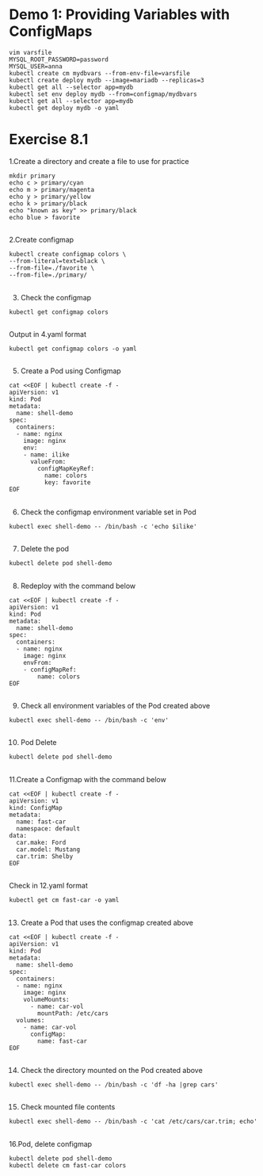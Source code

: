 # Demo 1: Providing Variables with ConfigMaps
```
vim varsfile
MYSQL_ROOT_PASSWORD=password
MYSQL_USER=anna
kubectl create cm mydbvars --from-env-file=varsfile
kubectl create deploy mydb --image=mariadb --replicas=3
kubectl get all --selector app=mydb
kubectl set env deploy mydb --from=configmap/mydbvars
kubectl get all --selector app=mydb
kubectl get deploy mydb -o yaml
```

# Exercise 8.1


1.Create a directory and create a file to use for practice
```
mkdir primary
echo c > primary/cyan
echo m > primary/magenta
echo y > primary/yellow
echo k > primary/black
echo "known as key" >> primary/black
echo blue > favorite
```

##

2.Create configmap
```
kubectl create configmap colors \
--from-literal=text=black \
--from-file=./favorite \
--from-file=./primary/
```

##

3. Check the configmap
```
kubectl get configmap colors
```

##

Output in 4.yaml format
```
kubectl get configmap colors -o yaml
```

##

5. Create a Pod using Configmap
```
cat <<EOF | kubectl create -f -
apiVersion: v1
kind: Pod
metadata:
  name: shell-demo
spec:
  containers:
  - name: nginx
    image: nginx
    env:
    - name: ilike
      valueFrom:
        configMapKeyRef:
          name: colors
          key: favorite
EOF
```

##

6. Check the configmap environment variable set in Pod
```
kubectl exec shell-demo -- /bin/bash -c 'echo $ilike'
```

##

7. Delete the pod
```
kubectl delete pod shell-demo
```

##

8. Redeploy with the command below
```
cat <<EOF | kubectl create -f -
apiVersion: v1
kind: Pod
metadata:
  name: shell-demo
spec:
  containers:
  - name: nginx
    image: nginx
    envFrom:
    - configMapRef:
        name: colors
EOF
```

##

9. Check all environment variables of the Pod created above
```
kubectl exec shell-demo -- /bin/bash -c 'env'
```

##

10. Pod Delete
```
kubectl delete pod shell-demo
```

##

11.Create a Configmap with the command below
```
cat <<EOF | kubectl create -f -
apiVersion: v1
kind: ConfigMap
metadata:
  name: fast-car
  namespace: default
data:
  car.make: Ford
  car.model: Mustang
  car.trim: Shelby
EOF
```

##

Check in 12.yaml format
```
kubectl get cm fast-car -o yaml
```

##

13. Create a Pod that uses the configmap created above
```
cat <<EOF | kubectl create -f -
apiVersion: v1
kind: Pod
metadata:
  name: shell-demo
spec:
  containers:
  - name: nginx
    image: nginx
    volumeMounts:
      - name: car-vol
        mountPath: /etc/cars
  volumes:
    - name: car-vol
      configMap:
        name: fast-car
EOF
```

##

14. Check the directory mounted on the Pod created above
```
kubectl exec shell-demo -- /bin/bash -c 'df -ha |grep cars'
```

##

15. Check mounted file contents
```
kubectl exec shell-demo -- /bin/bash -c 'cat /etc/cars/car.trim; echo'
```

##

16.Pod, delete configmap
```
kubectl delete pod shell-demo
kubectl delete cm fast-car colors
```
